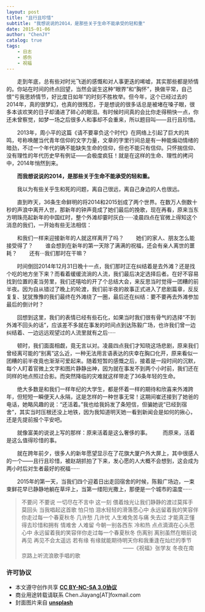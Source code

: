 ```yaml
---
layout: post
title: "且行且珍惜"
subtitle: "我想说说的2014，是那些关于生命不能承受的轻和重"
date: 2015-01-06
author: "ChenJY"
catalog: true
tags: 
    - 日志
    - 感伤
    - 祝福
---
```


　　走到年底，总有些对时光飞逝的感慨和对人事更迭的唏嘘，其实那些都是矫情的。你站在时间的终点回望，当然会诞生这种“眼界”和“胸怀”，换做平常，自己恨“亏我思娇情节，好比度日如年”的时刻不胜枚举。但今年，这个已经过去的2014年，真的很梦幻，也真的很残忍，于是想说的很多话总是被堵在嗓子眼，很多本该欢笑的日子却涌进了碎心的眼泪。有时候时间真的会比你走得稍快一点，你还未曾察觉，如梦一场之后很多人和事却不会重来，所以题目叫——且行且珍惜。

　　2013年，周小平的这篇《请不要辜负这个时代》在网络上引起了巨大的共鸣，号称唤醒当代青年信仰的文字力量，文章的字里行间总是有一种能煽动情绪的暗劲，不过一个年代的确不能缺失生命的信仰，但也不能只有信仰。只怀揣信仰、没有理性的年代历史早有例证——会极度疯狂！就是在这样的生命、理性的拷问中，2014年悄然到来。

　　__而我想说说的2014，是那些关于生命不能承受的轻和重。__

　　我以为有些关乎生和死的问题，离自己很远，离自己身边的人也很远。

　　直到昨天，36条生命鲜明的将2014和2015划成了两个世界。在数万人倒数十秒的声浪中离开人世，那新年的钟声竟成了她们最后的挽歌，现在再看，原来当东方明珠亮起新年的中国红时，整个外滩却霎时灰白······凌晨四点在官微上得知这个消息的我们，一开始有些无法相信：

　　和我们一样来迎接新年的人就这样离开了吗？
　　她们的家人、朋友怎么能接受得了？
　　谁会想到在新年的第一天除了满满的祝福，还会有亲人离世的噩耗？
　　还有···我们那时在干嘛？

　　时间倒回2014年12月31日晚十一点，我们那时正在纠结着是去外滩？还是找个吃的地方坐下来？而看着缓缓流淌的人流，我们最后决定选择后者。在好不容易找到位置的麦当劳里，我们还嘻哈的开了个总结大会，来反思当时觉得一团糟的前半夜。因为自从错过了晚上的轮渡，我们前半夜的故事正式进入了悲剧篇章，反反复复、犹犹豫豫的我们最终在外滩绕了一圈，最后还在纠结：要不要再去外滩参加最后的倒计时？

　　回想到这里，我们的表情已经有些石化，如果当时我们很有骨气的选择“不到外滩不回头的话”，应该差不多就在事发的时间点到达陈毅广场，也许我们曾一边纠结着、一边远远观望过的人流里就有之后·····

　　顿时，我们面面相觑，竟无言以对。凌晨四点我们才知晓这场悲剧，原来我们曾经离可能的“别离”这么近，一种无法用言语表达的庆幸在胸口化开，原来看似一团糟的前半夜竟也渐渐可爱起来。随着短暂的感慨之后，接着是一段时间的沉默，每个人盯着官微上文字和图片静静出神，因为就在事发不到两个小时前，我们还在同样的地点照过合影。而突然降临的灾难就这样带走了36条年轻的生命。

　　绝大多数是和我们一样年纪的大学生，都是怀着一样的期待和欣喜来外滩跨年，但短短一瞬便天人永隔，这是怎样的一种世事无常！这期间崔还接到了她爸的电话，她略风趣的说：“还活着。”我也给我妈发了条短信，但骗她说“已经到宿舍”，其实当时压根还没上地铁，因为我知道明天她一看到新闻会是如何的揪心，还是先提前报个平安吧。

　　就像富美的说说上写的那样：原来活着是这么奢侈的事。
　　而原来，活着是这么值得珍惜的事。

　　就在跨年前夕，很多人的新年愿望显示在了花旗大厦户外大屏上，其中很感人的一个——且行且珍惜，被赵胡抓拍了下来，发心愿的人大概不会想到，这会成为两小时后对生者最好的祝福······

　　2015年的第一天，当我们四个迎着日出走回宿舍的时候，陈毅广场边，一束束鲜花早已静静地躺在草坪上，当第一缕阳光撒上，那便是一个城市的温度······

>不要问 不要说 一切尽在不言中​
>这一刻 偎着烛光让我们静静的渡过莫挥手 莫回头 当我唱起这首歌
>怕只怕 泪水轻轻的滑落愿心中
>永远留着我的笑容伴你走过每一个春夏秋冬
>几许愁 几许忧 人生难免苦与痛
>失去过 才能真正懂得去珍惜和拥有
>情难舍 人难留 今朝一别各西东
>冷和热 点点滴滴在心头愿心中
>永远留着我的笑容伴你走过每一个春夏秋冬
>伤离别 离别虽然在眼前说再见 再见不会太遥远
>若有缘 有缘就能期待明天你和我重逢在灿烂的季节
>　　　　　　　　　　　　　　　　　　　——《祝福》张学友 冬夜在南京路上听流浪歌手唱的歌

### 许可协议
* 本文遵守创作共享 <a href="https://creativecommons.org/licenses/by-nc-sa/3.0/cn/" target="_blank"><b>CC BY-NC-SA 3.0协议</b></a>
* 商业用途转载请联系 Chen.Jiayang[AT]foxmail.com
* 封面图片来自 <a href="https://unsplash.com/" target="_blank"><b> unsplash </b></a>